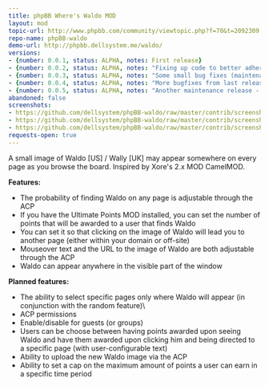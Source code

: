```yaml
---
title: phpBB Where's Waldo MOD
layout: mod
topic-url: http://www.phpbb.com/community/viewtopic.php?f=70&t=2092309
repo-name: phpBB-waldo
demo-url: http://phpbb.dellsystem.me/waldo/
versions:
- {number: 0.0.1, status: ALPHA, notes: First release}
- {number: 0.0.2, status: ALPHA, notes: "Fixing up code to better adhere to standards, some new config settings"}
- {number: 0.0.3, status: ALPHA, notes: "Some small bug fixes (maintenance release)"}
- {number: 0.0.4, status: ALPHA, notes: "More bugfixes from last release, fixed UTF problem in mouseover text"}
- {number: 0.0.5, status: ALPHA, notes: "Another maintenance release - removed reference to unnecessary variable"}
abandoned: false
screenshots:
- https://github.com/dellsystem/phpBB-waldo/raw/master/contrib/screenshot-index.png
- https://github.com/dellsystem/phpBB-waldo/raw/master/contrib/screenshot-profile.png
- https://github.com/dellsystem/phpBB-waldo/raw/master/contrib/screenshot-ucp.png
requests-open: true
---
```


A small image of Waldo \[US\] / Wally \[UK\] may appear somewhere on every page as you browse the board. Inspired by Xore's 2.x MOD CamelMOD.

**Features:**

*   The probability of finding Waldo on any page is adjustable through the ACP
*   If you have the Ultimate Points MOD installed, you can set the number of points that will be awarded to a user that finds Waldo
*   You can set it so that clicking on the image of Waldo will lead you to another page (either within your domain or off-site)
*	Mouseover text and the URL to the image of Waldo are both adjustable through the ACP
*	Waldo can appear anywhere in the visible part of the window

**Planned features:**

*	The ability to select specific pages only where Waldo will appear (in conjunction with the random feature)\
*	ACP permissions
*	Enable/disable for guests (or groups)
*	Users can be choose between having points awarded upon seeing Waldo and have them awarded upon clicking him and being directed to a specific page (with user-configurable text)
*	Ability to upload the new Waldo image via the ACP
*	Ability to set a cap on the maximum amount of points a user can earn in a specific time period
